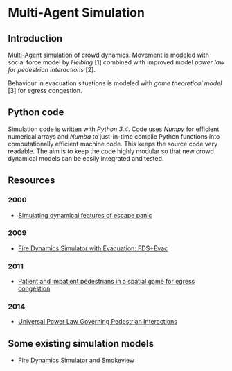 Multi-Agent Simulation
======================
## Introduction

Multi-Agent simulation of crowd dynamics. Movement is modeled with social force model by _Helbing_ [1] combined with improved model _power law for pedestrian interactions_ [2].

Behaviour in evacuation situations is modeled with _game theoretical model_ [3] for egress congestion. 


## Python code
Simulation code is written with _Python 3.4_. Code uses _Numpy_ for efficient numerical arrays and _Numba_ to just-in-time compile Python functions into computationally efficient machine code. This keeps the source code very readable. The aim is to keep the code highly modular so that new crowd dynamical models can be easily integrated and tested.


## Resources
### 2000
- [Simulating dynamical features of escape panic](http://citeseerx.ist.psu.edu/viewdoc/download?doi=10.1.1.323.245&rep=rep1&type=pdf)

### 2009
- [Fire Dynamics Simulator with Evacuation: FDS+Evac](http://www.vtt.fi/inf/pdf/workingpapers/2009/W119.pdf)

### 2011
- [Patient and impatient pedestrians in a spatial game for egress congestion](http://journals.aps.org/pre/abstract/10.1103/PhysRevE.87.012802)

### 2014
- [Universal Power Law Governing Pedestrian Interactions](http://motion.cs.umn.edu/PowerLaw/)

<!--- [Experimental evidence of the "Faster Is Slower" effect](http://www.sciencedirect.com/science/article/pii/S2352146514001215)-->

<!--- [Optimal Reciprocal Collision Avoidance (ORCA)](http://gamma.cs.unc.edu/ORCA/)-->

## Some existing simulation models

- [Fire Dynamics Simulator and Smokeview](https://github.com/firemodels/fds-smv)

